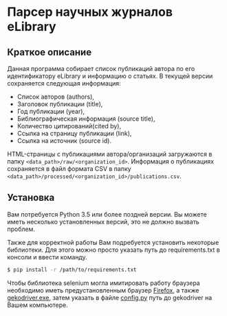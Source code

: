 # Парсер научных журналов eLibrary

Краткое описание
----------------

Данная программа собирает список публикаций автора по его идентификатору eLibrary и информацию о статьях. В текущей версии сохраняется следующая информация:
* Список авторов (authors), 
* Заголовок публикации (title), 
* Год публикации (year),
* Библиографическая информация (source title), 
* Количество цитирований(cited by),
* Ссылка на страницу публикации (link),
* Ссылка на источник (source id).

HTML-страницы с публикациями автора/организаций загружаются в папку `<data_path>/raw/<organization_id>`. Информация о публикациях сохраняется в файл формата CSV в папку `<data_path>/processed/<organization_id>/publications.csv`. 


Установка
---------

Вам потребуется Python 3.5 или более поздней версии. Вы можете иметь несколько установленных версий, это не должно вызвать проблем.

Также для корректной работы Вам подребуется установить некоторые библиотеки. Для этого можно просто указать путь до requirements.txt в консоли и ввести команду.

```bash
$ pip install -r /path/to/requirements.txt
```
Чтобы библиотека selenium могла имитировать работу браузера необходимо иметь предустановленным браузер [Firefox](https://www.mozilla.org/en-US/firefox/new/), а также [gekodriver.exe](https://github.com/mozilla/geckodriver/releases), затем указать в файле [config.py](elibrary_parser/config.py) путь до gekodriver на Вашем компьютере.

